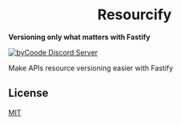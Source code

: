 <h1 align="center">Resourcify</h1>

**Versioning only what matters with Fastify**

[![byCoode Discord Server](https://img.shields.io/discord/800519993602211890?color=%23738ADB&label=byCoode&logo=discord&logoColor=%23738ADB)](https://discord.gg/Mgt39Rm8dn)

Make APIs resource versioning easier with Fastify

## License
[MIT](../LICENSE)
